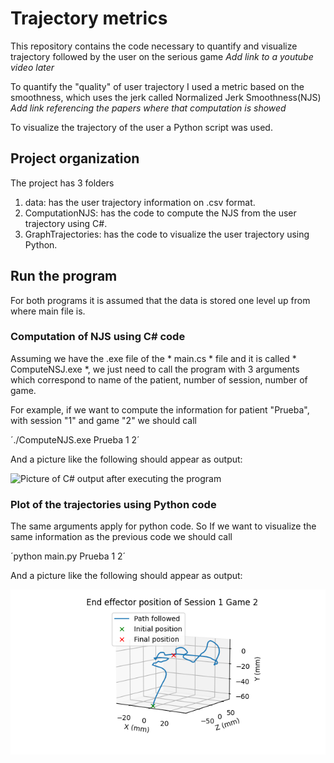# Trajectory metrics


This repository contains the code necessary to quantify and visualize
trajectory followed by the user on the serious game *Add link to a youtube video later*

To quantify the "quality" of user trajectory I used a metric based on
the smoothness, which uses the jerk called Normalized Jerk Smoothness(NJS) 
*Add link referencing the papers where that computation is showed*

To visualize the trajectory of the user a Python script was used.

## Project organization

The project has 3 folders

1. data: has the user trajectory information on .csv format. 
2. ComputationNJS: has the code to compute the NJS from the user trajectory using C#.
3. GraphTrajectories: has the code to visualize the user trajectory using Python.


## Run the program

For both programs it is assumed that the data is stored one level up 
from where main file is.

### Computation of NJS using C# code
Assuming we have the .exe file of the * main.cs * file and it is called * ComputeNSJ.exe *, we just need to call the program with 3 arguments which correspond to name of the patient, number of session, number of game.

For example, if we want to compute the information for patient "Prueba", 
with session "1" and game "2" we should call

´./ComputeNJS.exe Prueba 1 2´


And a picture like the following should appear as output:

![Picture of C# output after executing the program](C#Output.JPG) 


### Plot of the trajectories using Python code
The same arguments apply for python code. So If we want to visualize the
same information as the previous code we should call

´python main.py Prueba 1 2´


And a picture like the following should appear as output:

![Picture of python output for plotting the user trajectory](PythonOutput.png)
